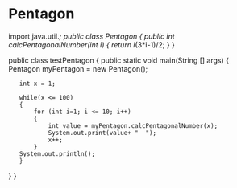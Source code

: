 # Pentagon

import java.util.*;
public class Pentagon
{
    public int calcPentagonalNumber(int i)
    {
        return i*(3*i-1)/2;
    }
}

 
public class testPentagon
{
   public static void main(String [] args)
   {
       Pentagon myPentagon = new Pentagon();
       
       int x = 1;
       
       while(x <= 100)
       {
           for (int i=1; i <= 10; i++)
           {
               int value = myPentagon.calcPentagonalNumber(x);
               System.out.print(value+ "  ");
               x++;
           }
       System.out.println();
       }
   }
}
